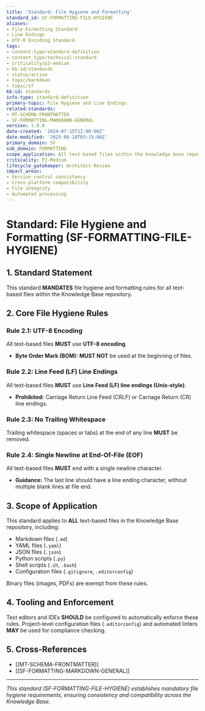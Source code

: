 ```yaml
---
title: 'Standard: File Hygiene and Formatting'
standard_id: SF-FORMATTING-FILE-HYGIENE
aliases:
- File Formatting Standard
- Line Endings
- UTF-8 Encoding Standard
tags:
- content-type/standard-definition
- content-type/technical-standard
- criticality/p2-medium
- kb-id/standards
- status/active
- topic/markdown
- topic/sf
kb-id: standards
info-type: standard-definition
primary-topic: File Hygiene and Line Endings
related-standards:
- MT-SCHEMA-FRONTMATTER
- SF-FORMATTING-MARKDOWN-GENERAL
version: 1.0.0
date-created: '2024-07-15T12:00:00Z'
date-modified: '2025-06-18T03:15:00Z'
primary_domain: SF
sub_domain: FORMATTING
scope_application: All text-based files within the knowledge base repository.
criticality: P2-Medium
lifecycle_gatekeeper: Architect-Review
impact_areas:
- Version control consistency
- Cross-platform compatibility
- File integrity
- Automated processing
---
```

# Standard: File Hygiene and Formatting (SF-FORMATTING-FILE-HYGIENE)

## 1. Standard Statement

This standard **MANDATES** file hygiene and formatting rules for all text-based files within the Knowledge Base repository.

## 2. Core File Hygiene Rules

### Rule 2.1: UTF-8 Encoding
All text-based files **MUST** use **UTF-8 encoding**.
*   **Byte Order Mark (BOM):** **MUST NOT** be used at the beginning of files.

### Rule 2.2: Line Feed (LF) Line Endings
All text-based files **MUST** use **Line Feed (LF) line endings (Unix-style)**.
*   **Prohibited:** Carriage Return Line Feed (CRLF) or Carriage Return (CR) line endings.

### Rule 2.3: No Trailing Whitespace
Trailing whitespace (spaces or tabs) at the end of any line **MUST** be removed.

### Rule 2.4: Single Newline at End-Of-File (EOF)
All text-based files **MUST** end with a single newline character.
*   **Guidance:** The last line should have a line ending character, without multiple blank lines at file end.

## 3. Scope of Application

This standard applies to **ALL** text-based files in the Knowledge Base repository, including:
*   Markdown files (`.md`)
*   YAML files (`.yaml`)
*   JSON files (`.json`)
*   Python scripts (`.py`)
*   Shell scripts (`.sh`, `.bash`)
*   Configuration files (`.gitignore`, `.editorconfig`)

Binary files (images, PDFs) are exempt from these rules.

## 4. Tooling and Enforcement

Text editors and IDEs **SHOULD** be configured to automatically enforce these rules. Project-level configuration files (`.editorconfig`) and automated linters **MAY** be used for compliance checking.

## 5. Cross-References
- [[MT-SCHEMA-FRONTMATTER]]
- [[SF-FORMATTING-MARKDOWN-GENERAL]]

---
*This standard (SF-FORMATTING-FILE-HYGIENE) establishes mandatory file hygiene requirements, ensuring consistency and compatibility across the Knowledge Base.*
```
